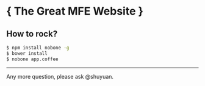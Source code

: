 # { The Great MFE Website }

## How to rock?

```sh
$ npm install nobone -g
$ bower install
$ nobone app.coffee
```

----

Any more question, please ask @shuyuan.